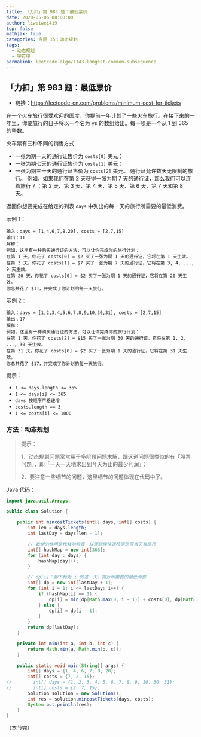 ```yaml
---
title: 「力扣」第 983 题：最低票价
date: 2020-05-06 08:00:00
author: liweiwei419
top: false
mathjax: true
categories: 专题 15：动态规划
tags:
  - 动态规划
  - 字符串
permalink: leetcode-algo/1143-longest-common-subsequence
---
```


## 「力扣」第 983 题：最低票价

+ 链接：https://leetcode-cn.com/problems/minimum-cost-for-tickets

在一个火车旅行很受欢迎的国度，你提前一年计划了一些火车旅行。在接下来的一年里，你要旅行的日子将以一个名为 ys 的数组给出。每一项是一个从 1 到 365 的整数。

火车票有三种不同的销售方式：

+ 一张为期一天的通行证售价为 `costs[0]` 美元；
+ 一张为期七天的通行证售价为 `costs[1]` 美元；
+ 一张为期三十天的通行证售价为 `costs[2]` 美元。
  通行证允许数天无限制的旅行。 例如，如果我们在第 2 天获得一张为期 7 天的通行证，那么我们可以连着旅行 7 ：第 2 天、第 3 天、第 4 天、第 5 天、第 6 天、第 7 天和第 8 天。

返回你想要完成在给定的列表 `days` 中列出的每一天的旅行所需要的最低消费。

示例 1：

```
输入：days = [1,4,6,7,8,20], costs = [2,7,15]
输出：11
解释： 
例如，这里有一种购买通行证的方法，可以让你完成你的旅行计划：
在第 1 天，你花了 costs[0] = $2 买了一张为期 1 天的通行证，它将在第 1 天生效。
在第 3 天，你花了 costs[1] = $7 买了一张为期 7 天的通行证，它将在第 3, 4, ..., 9 天生效。
在第 20 天，你花了 costs[0] = $2 买了一张为期 1 天的通行证，它将在第 20 天生效。
你总共花了 $11，并完成了你计划的每一天旅行。

```

示例 2：

```
输入：days = [1,2,3,4,5,6,7,8,9,10,30,31], costs = [2,7,15]
输出：17
解释：
例如，这里有一种购买通行证的方法，可以让你完成你的旅行计划： 
在第 1 天，你花了 costs[2] = $15 买了一张为期 30 天的通行证，它将在第 1, 2, ..., 30 天生效。
在第 31 天，你花了 costs[0] = $2 买了一张为期 1 天的通行证，它将在第 31 天生效。 
你总共花了 $17，并完成了你计划的每一天旅行。
```


提示：

+ `1 <= days.length <= 365`
+ `1 <= days[i] <= 365`
+ `days 按顺序严格递增`
+ `costs.length == 3`
+ `1 <= costs[i] <= 1000`


### 方法：动态规划

> 提示：
>
> 1、动态规划问题常常用于多阶段问题求解，跟这道问题很类似的有「股票问题」，即「一天一天地求出到今天为止的最少利润」；
>
> 2、要注意一些细节的问题，这里细节的问题体现在代码中了。

Java 代码：

```java
import java.util.Arrays;

public class Solution {

    public int mincostTickets(int[] days, int[] costs) {
        int len = days.length;
        int lastDay = days[len - 1];

        // 数组的作用是代替哈希表，以便后续快速检测是否当天有旅行
        int[] hashMap = new int[366];
        for (int day : days) {
            hashMap[day]++;
        }

        // dp[i]：到下标为 i 的这一天，旅行所需要的最低消费
        int[] dp = new int[lastDay + 1];
        for (int i = 1; i <= lastDay; i++) {
            if (hashMap[i] == 1) {
                dp[i] = min(dp[Math.max(0, i - 1)] + costs[0], dp[Math.max(0, i - 7)] + costs[1], dp[Math.max(0, i - 30)] + costs[2]);
            } else {
                dp[i] = dp[i - 1];
            }
        }
        return dp[lastDay];
    }

    private int min(int a, int b, int c) {
        return Math.min(a, Math.min(b, c));
    }

    public static void main(String[] args) {
        int[] days = {1, 4, 6, 7, 8, 20};
        int[] costs = {7, 2, 15};
//        int[] days = {1, 2, 3, 4, 5, 6, 7, 8, 9, 10, 30, 31};
//        int[] costs = {2, 7, 15};
        Solution solution = new Solution();
        int res = solution.mincostTickets(days, costs);
        System.out.println(res);
    }
}
```

（本节完）